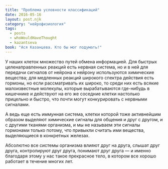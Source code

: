 ```yaml
---
title: "Проблема условности классификаций"
date: 2016-05-16
layout: post.njk
category: "нейрофизиология"
tags:
  - posts
  - whoWouldHaveThought
  - kazantseva
book: "Ася Казанцева. Кто бы мог подумать!"
---
```


У наших клеток множество путей обмена информацией.
Для быстрых целенаправленных реакций есть нервная система, но и в ней для передачи сигналов от нейрона к нейрону используются химические вещества; для медленных реакций широкого спектра действия есть гормоны, но если рассматривать их широко, то среди них есть всякие малоизвестные молекулы, которые вырабатываются где-нибудь в кишечнике и действуют на его же соседние клетки настолько прицельно и быстро, что почти могут конкурировать с нервными сигналами.

А ведь еще есть иммунная система, клетки которой тоже активнейшим образом выделяют химические сигналы для общения и друг с другом, и с другими тканями организма, и мы не называем эти сигналы гормонами только потому, что привыкли считать ими вещества, выделяющиеся в конкретных железах.

Абсолютно все системы организма влияют друг на друга, слышат друг друга, контролируют друг друга, понимают друг друга — и именно благодаря этому у нас такое прекрасное тело, в котором все хорошо работает в течение многих лет.

